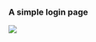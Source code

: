 ### A simple login page

![](https://github.com/emilgras/login-form/blob/master/demo/Sk%C3%A6rmbillede%202018-01-21%20kl.%2020.59.41.png)
